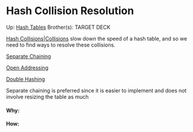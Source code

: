 # Hash Collision Resolution

Up: [Hash Tables](hash_tables)
Brother(s):
TARGET DECK

[Hash Collisions|Collisions](hash_collisions|collisions) slow down the speed of a hash table, and so we need to find ways to resolve these collisions. 

[Separate Chaining](separate_chaining)

[Open Addressing](open_addressing)

[Double Hashing](double_hashing)

Separate chaining is preferred since it is easier to implement and does not involve resizing the table as much
































#### Why:
#### How:









